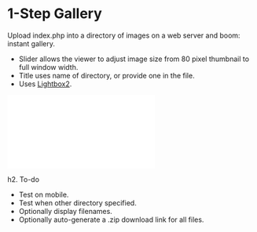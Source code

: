 # 1-Step Gallery

Upload index.php into a directory of images on a web server and boom: instant gallery.

* Slider allows the viewer to adjust image size from 80 pixel thumbnail to full window width.
* Title uses name of directory, or provide one in the file.
* Uses [Lightbox2](http://lokeshdhakar.com/projects/lightbox2/).

![Screenshot](sceenshot.php?raw=true)

h2. To-do

* Test on mobile.
* Test when other directory specified.
* Optionally display filenames.
* Optionally auto-generate a .zip download link for all files.